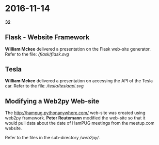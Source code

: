 # 2016-11-14
#### 32

## Flask - Website Framework

**William Mckee** delivered a presentation on the Flask web-site generator. 	
Refer to the file: */flask/flask.svg*

## Tesla

**William Mckee** delivered a presentation on accessing the API of the Tesla car.
Refer to the file: */tesla/teslaapi.svg*

## Modifying a Web2py Web-site

The http://hampug.pythonanywhere.com/ web-site was created using web2py framework. 
**Peter Reutemann** modified the web-site so that it would pull data about the
date of HamPUG meetings from the meetup.com website.

Refer to the files in the sub-directory */web2py/*.
